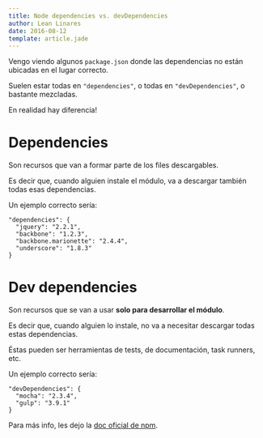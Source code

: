 ```yaml
---
title: Node dependencies vs. devDependencies
author: Lean Linares
date: 2016-08-12
template: article.jade
---
```


Vengo viendo algunos `package.json` donde las dependencias no están ubicadas en el lugar correcto.

Suelen estar todas en `"dependencies"`, o todas en `"devDependencies"`, o bastante mezcladas.

En realidad hay diferencia!

# Dependencies

Son recursos que van a formar parte de los files descargables.

Es decir que, cuando alguien instale el módulo, va a descargar también todas esas dependencias.

Un ejemplo correcto sería:

```
"dependencies": {
  "jquery": "2.2.1",
  "backbone": "1.2.3",
  "backbone.marionette": "2.4.4",
  "underscore": "1.8.3"
}
```

# Dev dependencies

Son recursos que se van a usar **solo para desarrollar el módulo**.

Es decir que, cuando alguien lo instale, no va a necesitar descargar todas estas dependencias.

Éstas pueden ser herramientas de tests, de documentación, task runners, etc.

Un ejemplo correcto sería:

```
"devDependencies": {
  "mocha": "2.3.4",
  "gulp": "3.9.1"
}
```

Para más info, les dejo la [doc oficial de npm](https://docs.npmjs.com/files/package.json#dependencies).
